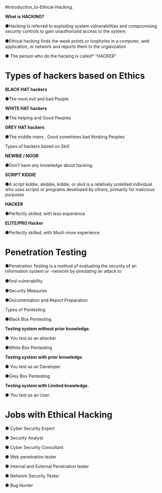 #Introduction_to-Ethical-Hacking.

**What is HACKING?**

●Hacking Is referred to exploiting system vulnerabilities and compromising security controls to gain unauthorized access to the system.

●Ethical hacking ﬁnds the weak points or loopholes in a computer, web application, or network and reports them to the organization

●  The person who do the hacking is called* "HACKER"

# Types of hackers based on Ethics

**BLACK HAT hackers**

●The most evil and bad People

**WHITE HAT hackers**

●The helping and Good Peoples

**GREY HAT hackers**

●The middle mans , Good sometimes bad thinking Peoples

Types of hackers based on Skill

**NEWBIE / NOOB**

●Don’t have any knowledge about hacking.

**SCRIPT KIDDIE**

●A script kiddie, skiddie, kiddie, or skid is a relatively unskilled individual who uses scripts or programs developed by others, primarily for malicious purposes

**HACKER**

●Perfectly skilled, with less experience

**ELITE/PRO Hacker**

●Perfectly skilled, with Much more experience

# Penetration Testing

●Penetration Testing is a method of evaluating the security of an information system or -network by simulating an attack to

●ﬁnd vulnerability

●Security Measures

●Documentation and Report Preparation

Types of Pentesting

●Black Box Pentesting

**Testing system without prior knowledge.** 

● You test as an attacker

●White Box Pentesting

**Testing system with prior knowledge.**

● You test as an Developer

●Grey Box Pentesting

**Testing system with Limited knowledge.**

● You test as an User.
# Jobs with Ethical Hacking


● Cyber Security Expert


● Security Analyst


● Cyber Security Consultant


● Web penetration tester


● Internal and External Penetration tester


● Network Security Tester


● Bug Hunter
